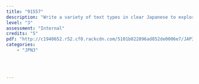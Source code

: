 ```yaml
---
title: "91557"
description: "Write a variety of text types in clear Japanese to explore and justify varied ideas and perspectives"
level: "3"
assessment: "Internal"
credits: "5"
pdf: "http://c1940652.r52.cf0.rackcdn.com/5101b022896ad852de0006e7/JAP3+as91557.pdf"
categories:
    - "JPN3"
    
    
    
    
---
```


